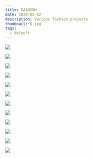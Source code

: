 ```yaml
---
title: FASHION
date: 2020-05-02
description: Various fashion projects
thumbnail: 6.jpg
tags:
  - default
---
```

![](5.jpg)

![](8.jpg)

![](9.jpg)

![](16.jpg)

![](14.jpg)

![](13.jpg)

![](12.jpg)

![](1.jpg)

![](4.jpg)

![](3.jpg)

![](11.jpg)

![](10.jpg)